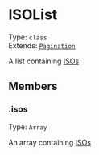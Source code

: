 # ISOList

Type: `class`<br>
Extends: [`Pagination`](pagination.md)

A list containing [ISOs](iso.md).

## Members

### .isos

Type: `Array`

An array containing [ISOs](iso.md)